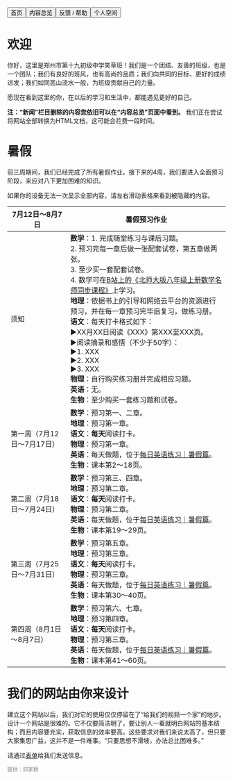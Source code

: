 <link rel="stylesheet" type="text/css" href="style.css">

<div class="btn-group">
<a href="https://zz19z-2021-2.github.io/"><button class="button">首页</button></a><a href="https://zz19z-2021-2.github.io/overview.html"><button class="button">内容总览</button></a><a href="https://zz19z-2021-2.github.io/feedback.html"><button class="button">反馈 / 帮助</button></a><a href="https://zz19z-2021-2.github.io/Spaces/spaces.html"><button class="button">个人空间</button></a>
</div>

<p style="clear:both"></p>


# 欢迎

你好，这里是郑州市第十九初级中学笑草班！我们是一个团结、友善的班级，也是一个团队；我们有良好的班风，也有高尚的品质；我们向共同的目标、更好的成绩进发；我们如同高山流水一般，为班级贡献自己的力量。

愿现在看到这里的你，在以后的学习和生活中，都能遇见更好的自己。

**注：“新闻”栏目删除的内容您依旧可以在“内容总览”页面中看到。** 我们正在尝试将网站全部转换为HTML文档，这可能会花费一段时间。

# 暑假

前三周期间，我们已经完成了所有暑假作业。接下来的4周，我们要进入全面预习阶段，来应对八下更加困难的知识。

如果你的设备无法一次显示全部内容，请左右滑动表格来看到被隐藏的内容。

| 7月12日～8月7日            | 暑假预习作业                                                 |
| -------------------------- | ------------------------------------------------------------ |
| 须知                       | **数学**：1. 完成随堂练习与课后习题。<br />2. 预习完每一章后做一张配套试卷，第五章做两张。<br />3. 至少买一套配套试卷。<br />4. 数学可在[B站上的《北师大版八年级上册数学名师同步课程》](https://www.bilibili.com/video/BV1uS4y1d7vf)上学习。<br />**地理**：依据书上的引导和网络云平台的资源进行预习，并在每一章预习完毕后复习，做练习册。<br />**语文**：每天打卡格式如下：<br />▶️XX月XX日阅读《XXX》第XXX至XXX页。<br />▶️阅读摘录和感悟（不少于50字）：<br />▶️1. XXX<br />▶️2. XXX<br />▶️3. XXX<br />**物理**：自行购买练习册并完成相应习题。<br />**英语**：无。<br />**生物**：至少购买一套练习题和试卷。 |
| 第一周（7月12日～7月17日） | **数学**：预习第一、二章。<br />**地理**：预习第一章。<br />**语文**：**每天**阅读打卡。<br />**物理**：预习第一章。<br />**英语**：每天做题，位于[每日英语练习｜暑假篇](每日英语练习｜暑假篇)。<br />**生物**：课本第2～18页。 |
| 第二周（7月18日～7月24日） | **数学**：预习第三、四章。<br />**地理**：预习第二章。<br />**语文**：**每天**阅读打卡。<br />**物理**：预习第二章。<br />**英语**：每天做题，位于[每日英语练习｜暑假篇](每日英语练习｜暑假篇)。<br />**生物**：课本第19～29页。 |
| 第三周（7月25日～7月31日） | **数学**：预习第五章。<br />**地理**：预习第三章。<br />**语文**：**每天**阅读打卡。<br />**物理**：预习第三章。<br />**英语**：每天做题，位于[每日英语练习｜暑假篇](每日英语练习｜暑假篇)。<br />**生物**：课本第30～40页。 |
| 第四周（8月1日～8月7日）   | **数学**：预习第六、七章。<br />**地理**：预习第四章。<br />**语文**：**每天**阅读打卡。<br />**物理**：预习第三章。<br />**英语**：每天做题，位于[每日英语练习｜暑假篇](每日英语练习｜暑假篇)。<br />**生物**：课本第41～60页。 |

# 我们的网站由你来设计

建立这个网站以后，我们对它的使用仅仅停留在了“给我们的视频一个家”的地步。设计一个网站是很难的。它不仅要简洁明了，要让别人一看就明白网站的基本结构；而且内容要充实，获取信息的效率要高。这些要求对我们来说太高了，但只要大家集思广益，这并不是一件难事。“只要思想不滑坡，办法总比困难多。”

请通过[表单](feedback.md)给我们发送信息。
<br />

<p style="color:grey;font-size:12px;clear:both">提供：邱家杨</p>